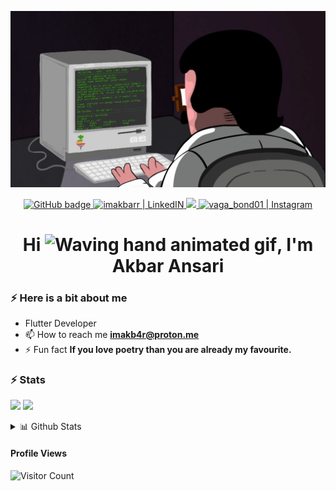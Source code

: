 ![gif](programming.gif)

<p align="center">
  <a href="https://github.com/imakb4r?tab=followers">
    <img src="https://img.shields.io/github/followers/imakb4r?label=GitHub&logo=GitHub&style=for-the-badge" alt="GitHub badge" />
  </a>
  <a href="https://www.linkedin.com/in/imakbarr/" target="_blank">
  <img alt="imakbarr | LinkedIN"  src="https://img.shields.io/badge/linkedin-%230077B5.svg?&style=for-the-badge&logo=linkedin&logoColor=white" />
  </a>
  <a href="https://twitter.com/imakb4r">
    <img src="https://img.shields.io/twitter/follow/imakb4r?label=Twitter&logo=twitter&style=for-the-badge" />
  </a>
  </a>
<a href="https://www.instagram.com/meem.elif/" target="_blank">
  <img alt="vaga_bond01 | Instagram"  src="https://img.shields.io/badge/instagram-%23E4405F.svg?&style=for-the-badge&logo=instagram&logoColor=white" />
  </a>
</p>


<h1 align="center">Hi <img src="https://raw.githubusercontent.com/nixin72/nixin72/master/wave.gif" 
         alt="Waving hand animated gif"
         height="45"
         width="45" />, I'm Akbar Ansari</h1>

### ⚡️ Here is a bit about me

- Flutter Developer
- 📫 How to reach me **imakb4r@proton.me**
- ⚡ Fun fact **If you love poetry than you are already my favourite.**


### ⚡️ Stats
<p>
  <img width="400px" src="https://github-readme-stats.vercel.app/api?username=imakb4r&show_icons=true&theme=tokyonight&hide_border=true&bg_color=1F222E" />
  <img width="400px" src="https://github-readme-streak-stats.herokuapp.com?user=imakb4r&theme=gotham&hide_border=true&fire=C77800&ring=DD910B&background=1F222E" />
</p>

<details>
  <summary>📊 Github Stats</summary>

  <p align="center"> <img src="https://github-readme-stats.vercel.app/api?username=codingknite&show_icons=true&theme=gotham" alt="Joel's Stats" /> 

</details>

  #### Profile Views
  
![Visitor Count](https://profile-counter.glitch.me/{imakb4r}/count.svg)
